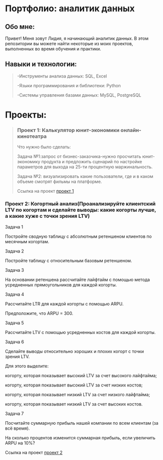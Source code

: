 # Портфолио: аналитик данных
## Обо мне:
Привет! Меня зовут Лидия, я начинающий аналитик данных. В этом репозитории вы можете найти некоторые из моих проектов, выполненных во время обучения и практики.
## Навыки и технологии:
 > -Инструменты анализа данных: SQL, Excel
 > 
 >-Языки программирования и библиотеки: Python
 > 
 >-Системы управления базами данных: MySQL, PostgreSQL
# Проекты:
> ### Проект 1: Калькулятор юнит-экономики онлайн-кинотеатра
> Что нужно было сделать:
> 
> Задача №1:запрос от бизнес-заказчика-нужно просчитать юнит-экономику продукта и предложить сценарий по настройке параметров для выхода на 25-ти процентную маржинальность.
> 
> Задача №2: визуализировать какие пользователи, где и в каком объеме смотрят фильмы на платформе.
> 
> Ссылка на проект [проект 1](https://github.com/LidiyaZimenkova/Lidiya/blob/main/калькулятор%20юнит-экономики%20для%20онлайн%20кинотеатра.xlsx)
### Проект 2: Когортный  анализ(Проанализируйте клиентский LTV по когортам и сделайте выводы: какие когорты лучше, а какие хуже с точки зрения LTV)

Задача 1

Постройте сводную таблицу с абсолютным ретеншеном клиентов по месячным когортам.

Задача 2

Постройте таблицу с относительным базовым ретеншеном.

Задача 3

На основании ретеншена рассчитайте лайфтайм с помощью метода усредненных прямоугольников для каждой когорты.

Задача 4

Рассчитайте LTR для каждой когорты с помощью ARPU.

Предположите, что ARPU = 300.

Задача 5

Рассчитайте LTV с помощью усредненных костов для каждой когорты.

Задача 6

Сделайте выводы относительно хороших и плохих когорт с точки зрения LTV.

Для этого выделите:

 когорту, которая показывает высокий LTV за счет высокого лайфтайма;
 
 когорту, которая показывает высокий LTV за счет низких костов;
 
 когорту, которая показывает низкий LTV за счет низкого лайфтайма;
 
 когорту, которая показывает низкий LTV за счет высоких костов.

Задача 7

Посчитайте суммарную прибыль нашей компании по всем клиентам (за всё время).

На сколько процентов изменится суммарная прибыль, если увеличить ARPU на 10%?

Сcылка на проект [проект 2](https://github.com/LidiyaZimenkova/first-repository/blob/main/Когортный%20анализ.xlsx)

